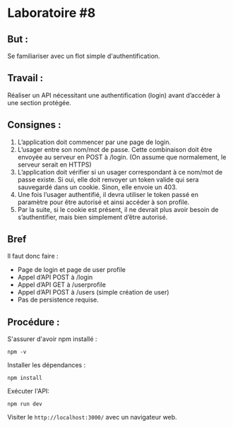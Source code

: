# Laboratoire \#8

## But :
Se familiariser avec un flot simple d'authentification.

## Travail :
Réaliser un API nécessitant une authentification (login)
avant d’accéder à une section protégée.

## Consignes :
1. L’application doit commencer par une page de login.
1. L’usager entre son nom/mot de passe. Cette combinaison doit être
envoyée au serveur en POST à /login. (On assume que normalement, le serveur serait en HTTPS)
1. L’application doit vérifier si un usager correspondant à ce nom/mot de passe existe. Si oui, elle doit renvoyer un token valide qui sera sauvegardé
dans un cookie. Sinon, elle envoie un 403.
1. Une fois l’usager authentifié, il devra utiliser le token passé en paramètre pour être autorisé et ainsi accéder à son profile.
1. Par la suite, si le cookie est présent, il ne devrait plus avoir besoin de s’authentifier, mais bien simplement d’être autorisé.

## Bref
Il faut donc faire :
* Page de login et page de user profile
* Appel d’API POST à /login
* Appel d’API GET à /userprofile
* Appel d’API POST à /users (simple création de user)
* Pas de persistence requise.

## Procédure :
S'assurer d'avoir npm installé :

`npm -v`

Installer les dépendances :

`npm install`

Exécuter l'API:

`npm run dev`

Visiter le `http://localhost:3000/` avec un navigateur web.
